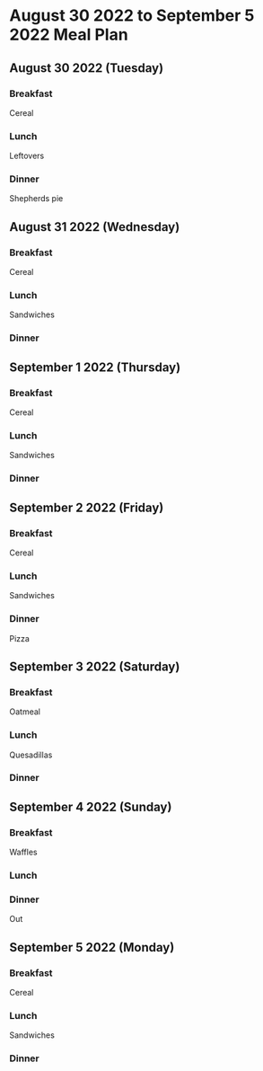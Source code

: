 # August 30 2022 to September 5 2022 Meal Plan

## August 30 2022 (Tuesday)

### Breakfast

Cereal

### Lunch

Leftovers

### Dinner

Shepherds pie 

## August 31 2022 (Wednesday)

### Breakfast

Cereal

### Lunch

Sandwiches 

### Dinner



## September 1 2022 (Thursday)

### Breakfast 

Cereal 

### Lunch

Sandwiches

### Dinner



## September 2 2022 (Friday)

### Breakfast 

Cereal

### Lunch 

Sandwiches 

### Dinner

Pizza

## September 3 2022 (Saturday)

### Breakfast 

Oatmeal 

### Lunch 

Quesadillas 

### Dinner 



## September 4 2022 (Sunday)

### Breakfast 

Waffles

### Lunch 



### Dinner 

Out

## September 5 2022 (Monday)

### Breakfast 

Cereal

### Lunch 

Sandwiches 

### Dinner 

